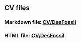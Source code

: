 ## CV files

### Markdown file: [CV/DesFossil](https://DesFossil.github.io/rsschool-cv/cv)

### HTML file: [CV/DesFossil](https://DesFossil.github.io/rsschool-cv/pages/main/)

